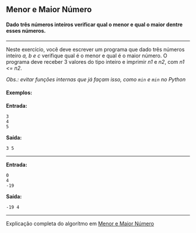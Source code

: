 ## Menor e Maior Número

#### Dado três números inteiros verificar qual o menor e qual o maior dentre esses números.

* * *

Neste exercício, você deve escrever um programa que dado três números inteiro *a, b e c* verifique qual é o menor e qual é o maior número. O programa deve receber 3 valores do tipo inteiro e imprimir *n1* e *n2*, com *n1 <= n2*.

*Obs.: evitar funções internas que já façam isso, como `min` e `min` no Python*

#### Exemplos:

**Entrada:**
```
3
4
5
```
**Saída:**
```
3 5
```

* * *


**Entrada:**
```
0
4
-19
```
**Saída:**
```
-19 4
```
* * *

Explicação completa do algorítmo em [Menor e Maior Número](https://drive.google.com/file/d/1Md0q_NfYXlNgy3u02bI7mj36HCIWIc8E/view)